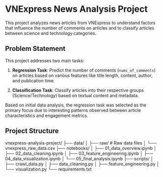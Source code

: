 # VNExpress News Analysis Project

This project analyzes news articles from VNExpress to understand factors that influence the number of comments on articles and to classify articles between science and technology categories.

## Problem Statement

This project addresses two main tasks:

1. **Regression Task**: Predict the number of comments (`nums_of_comments`) on articles based on various features like title length, content, author, and publication time.

2. **Classification Task**: Classify articles into their respective groups (Science/Technology) based on textual content and metadata.

Based on initial data analysis, the regression task was selected as the primary focus due to interesting patterns observed between article characteristics and engagement metrics.

## Project Structure

vnexpress-analysis-project/ 
├── data/ 
│ ├── raw/ # Raw data files 
│ └── vnexpress_raw_data.csv
├── notebooks/ 
│ ├── 01_data_overview.ipynb 
│ ├── 02_data_cleaning.ipynb 
│ ├── 03_feature_engineering.ipynb 
│ ├── 04_data_visualization.ipynb 
│ └── 05_final_analysis.ipynb 
├── scripts/ 
│ ├── crawl_data.py 
│ ├── data_cleaning.py 
│ ├── feature_engineering.py 
│ └── visualization.py 
└── requirements.txt


